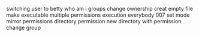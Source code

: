 switching user to betty
who am i
groups
change ownership
creat empty file
make executable
multiple permissions
execution everybody
007
set mode
mirror permissions
directory permission
new directory with permission
change group

